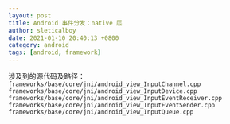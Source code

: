 ```yaml
---
layout: post
title: Android 事件分发：native 层
author: sleticalboy
date: 2021-01-10 20:40:13 +0800
category: android
tags: [android, framework]
---
```


涉及到的源代码及路径：
`frameworks/base/core/jni/android_view_InputChannel.cpp`
`frameworks/base/core/jni/android_view_InputDevice.cpp`
`frameworks/base/core/jni/android_view_InputEventReceiver.cpp`
`frameworks/base/core/jni/android_view_InputEventSender.cpp`
`frameworks/base/core/jni/android_view_InputQueue.cpp`

